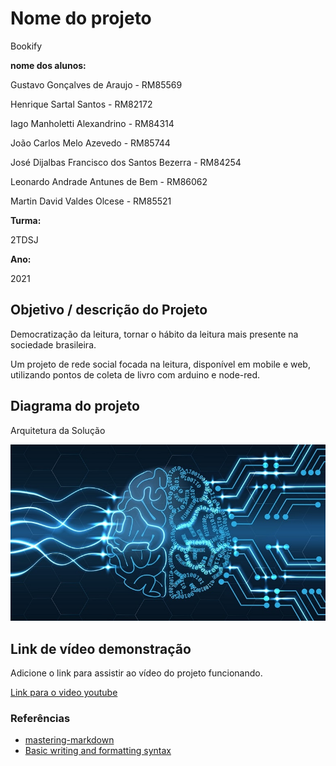 # Nome do projeto 
Bookify

**nome dos alunos:** 

Gustavo Gonçalves de Araujo - RM85569 

Henrique Sartal Santos - RM82172 

Iago Manholetti Alexandrino - RM84314 

João Carlos Melo Azevedo - RM85744 

José Dijalbas Francisco dos Santos Bezerra - RM84254 

Leonardo Andrade Antunes de Bem - RM86062 

Martin David Valdes Olcese - RM85521

**Turma:** 

2TDSJ

**Ano:** 

2021

## Objetivo / descrição do Projeto

Democratização da leitura, tornar o hábito da leitura mais presente na sociedade brasileira.

Um projeto de rede social focada na leitura, disponível em mobile e web, utilizando pontos de coleta de livro com arduino e node-red.

## Diagrama do projeto

Arquitetura da Solução

<img src="/imagem.JPG" width="550">




## Link de vídeo demonstração

Adicione o link para assistir ao vídeo do projeto funcionando.

[Link para o video youtube](https://www.youtube.com/watch?v=xva71wynxS0)


### Referências 

* [mastering-markdown](https://guides.github.com/features/mastering-markdown/)
* [Basic writing and formatting syntax](https://docs.github.com/en/github/writing-on-github/getting-started-with-writing-and-formatting-on-github/basic-writing-and-formatting-syntax)
